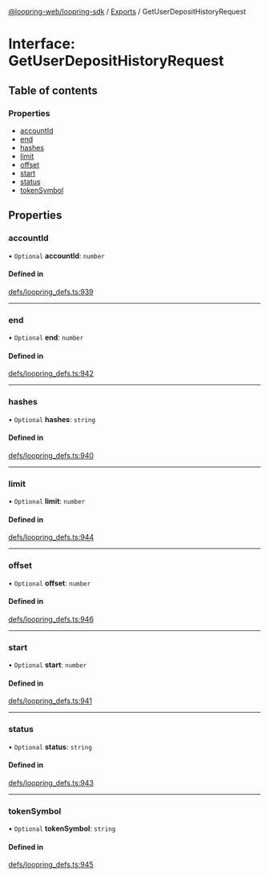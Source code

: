 [@loopring-web/loopring-sdk](../README.md) / [Exports](../modules.md) / GetUserDepositHistoryRequest

# Interface: GetUserDepositHistoryRequest

## Table of contents

### Properties

- [accountId](GetUserDepositHistoryRequest.md#accountid)
- [end](GetUserDepositHistoryRequest.md#end)
- [hashes](GetUserDepositHistoryRequest.md#hashes)
- [limit](GetUserDepositHistoryRequest.md#limit)
- [offset](GetUserDepositHistoryRequest.md#offset)
- [start](GetUserDepositHistoryRequest.md#start)
- [status](GetUserDepositHistoryRequest.md#status)
- [tokenSymbol](GetUserDepositHistoryRequest.md#tokensymbol)

## Properties

### accountId

• `Optional` **accountId**: `number`

#### Defined in

[defs/loopring_defs.ts:939](https://github.com/Loopring/loopring_sdk/blob/5861d10/src/defs/loopring_defs.ts#L939)

___

### end

• `Optional` **end**: `number`

#### Defined in

[defs/loopring_defs.ts:942](https://github.com/Loopring/loopring_sdk/blob/5861d10/src/defs/loopring_defs.ts#L942)

___

### hashes

• `Optional` **hashes**: `string`

#### Defined in

[defs/loopring_defs.ts:940](https://github.com/Loopring/loopring_sdk/blob/5861d10/src/defs/loopring_defs.ts#L940)

___

### limit

• `Optional` **limit**: `number`

#### Defined in

[defs/loopring_defs.ts:944](https://github.com/Loopring/loopring_sdk/blob/5861d10/src/defs/loopring_defs.ts#L944)

___

### offset

• `Optional` **offset**: `number`

#### Defined in

[defs/loopring_defs.ts:946](https://github.com/Loopring/loopring_sdk/blob/5861d10/src/defs/loopring_defs.ts#L946)

___

### start

• `Optional` **start**: `number`

#### Defined in

[defs/loopring_defs.ts:941](https://github.com/Loopring/loopring_sdk/blob/5861d10/src/defs/loopring_defs.ts#L941)

___

### status

• `Optional` **status**: `string`

#### Defined in

[defs/loopring_defs.ts:943](https://github.com/Loopring/loopring_sdk/blob/5861d10/src/defs/loopring_defs.ts#L943)

___

### tokenSymbol

• `Optional` **tokenSymbol**: `string`

#### Defined in

[defs/loopring_defs.ts:945](https://github.com/Loopring/loopring_sdk/blob/5861d10/src/defs/loopring_defs.ts#L945)
